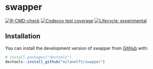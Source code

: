 
<!-- README.md is generated from README.Rmd. Please edit that file -->

# swapper

<!-- badges: start -->

[![R-CMD-check](https://github.com/milanmlft/swapper/actions/workflows/R-CMD-check.yaml/badge.svg)](https://github.com/milanmlft/swapper/actions/workflows/R-CMD-check.yaml)
[![Codecov test
coverage](https://codecov.io/gh/milanmlft/swapper/branch/master/graph/badge.svg)](https://app.codecov.io/gh/milanmlft/swapper?branch=master)
[![Lifecycle:
experimental](https://img.shields.io/badge/lifecycle-experimental-orange.svg)](https://lifecycle.r-lib.org/articles/stages.html#experimental)
<!-- badges: end -->

## Installation

You can install the development version of swapper from
[GitHub](https://github.com/milanmlft/swapper) with:

``` r
# install.packages("devtools")
devtools::install_github("milanmlft/swapper")
```
